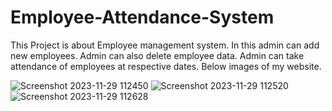 # Employee-Attendance-System
This Project is about Employee management system. In this admin can add new employees. Admin can also delete employee data. Admin can take attendance of employees at respective dates. 
Below images of my website.

![Screenshot 2023-11-29 112450](https://github.com/HarshRajput5/Employee-Attendance-System/assets/121711339/53fe6c12-c3f5-4683-b27b-b0ea8199f613)
![Screenshot 2023-11-29 112520](https://github.com/HarshRajput5/Employee-Attendance-System/assets/121711339/949a929b-a99a-498f-90b5-1622e4e42875)
![Screenshot 2023-11-29 112628](https://github.com/HarshRajput5/Employee-Attendance-System/assets/121711339/c910662e-da59-46c5-a3e6-1beccf5c47bd)
